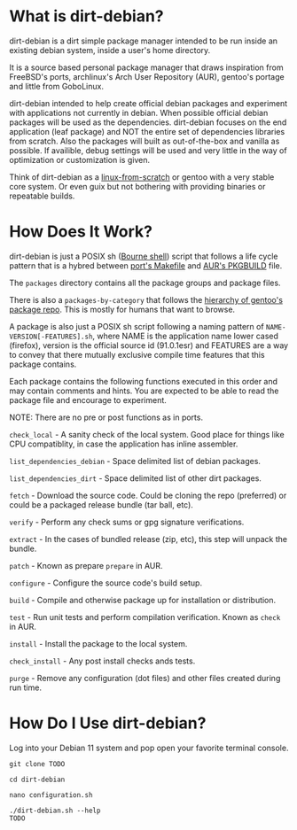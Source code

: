 # What is dirt-debian?

dirt-debian is a dirt simple package manager intended to be run inside an existing debian system, inside a user's home directory.
 
It is a source based personal package manager that draws inspiration from FreeBSD's ports, archlinux's Arch User Repository (AUR), gentoo's portage and little from GoboLinux.

dirt-debian intended to help create official debian packages and experiment with applications not currently in debian.  When possible official debian packages will be used as the dependencies.  dirt-debian focuses on the end application (leaf package) and NOT the entire set of dependencies libraries from scratch.  Also the packages will built as out-of-the-box and vanilla as possible.  If availible, debug settings will be used and very little in the way of optimization or customization is given.

Think of dirt-debian as a [linux-from-scratch](https://www.linuxfromscratch.org/) or gentoo with a very stable core system.  Or even guix but not bothering with providing binaries or repeatable builds.

# How Does It Work?

dirt-debian is just a POSIX sh ([Bourne shell](https://en.wikipedia.org/wiki/Bourne_shell)) script that follows a life cycle pattern that is a hybred between [port's Makefile](https://docs.freebsd.org/en/books/porters-handbook/order/#porting-order-targets) and [AUR's PKGBUILD](https://wiki.archlinux.org/title/PKGBUILD) file.

The `packages` directory contains all the package groups and package files.

There is also a `packages-by-category` that follows the [hierarchy of gentoo's package repo](https://gitweb.gentoo.org/repo/gentoo.git/tree/).  This is mostly for humans that want to browse.

A package is also just a POSIX sh script following a naming pattern of `NAME-VERSION[-FEATURES].sh`, where NAME is the application name lower cased (firefox), version is the official source id (91.0.1esr) and FEATURES are a way to convey that there mutually exclusive compile time features that this package contains.

Each package contains the following functions executed in this order and may contain comments and hints.  You are expected to be able to read the package file and encourage to experiment.

NOTE: There are no pre or post functions as in ports.

`check_local` - A sanity check of the local system.  Good place for things like CPU compatiblity, in case the application has inline assembler.

`list_dependencies_debian` - Space delimited list of debian packages.

`list_dependencies_dirt` - Space delimited list of other dirt packages.

`fetch` - Download the source code.  Could be cloning the repo (preferred) or could be a packaged release bundle (tar ball, etc).

`verify` - Perform any check sums or gpg signature verifications.

`extract` - In the cases of bundled release (zip, etc), this step will unpack the bundle.

`patch` - Known as prepare `prepare` in AUR.

`configure` - Configure the source code's build setup.

`build` - Compile and otherwise package up for installation or distribution.

`test` - Run unit tests and perform compilation verification.  Known as `check` in AUR.

`install` - Install the package to the local system.

`check_install` - Any post install checks ands tests.

`purge` - Remove any configuration (dot files) and other files created during run time.


# How Do I Use dirt-debian?

Log into your Debian 11 system and pop open your favorite terminal console.

```shell
git clone TODO

cd dirt-debian

nano configuration.sh

./dirt-debian.sh --help
TODO
```


